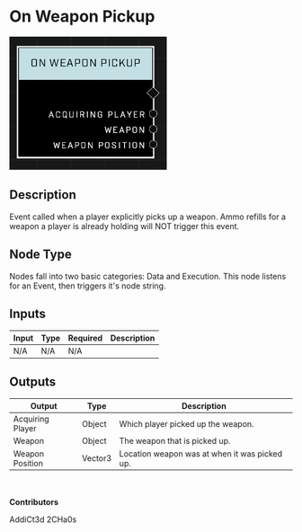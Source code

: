 # On Weapon Pickup
![alt text](../../../.gitbook/assets/on-weapon-pickup.png)
## Description
Event called when a player explicitly picks up a weapon. Ammo refills for a weapon a player is already holding will NOT trigger this event.

## Node Type
Nodes fall into two basic categories: Data and Execution. This node listens for an Event, then triggers it's node string.

## Inputs
| Input | Type | Required | Description |
|------------------|------------------|----------|--------------------------------------------------------------|
| N/A | N/A | N/A | |

## Outputs
| Output | Type | Description |
|------------------|------------------|--------------------------------------------------------------|
| Acquiring Player | Object | Which player picked up the weapon.|
| Weapon | Object | The weapon that is picked up.|
| Weapon Position | Vector3 | Location weapon was at when it was picked up.|

\
\
**Contributors**

AddiCt3d 2CHa0s